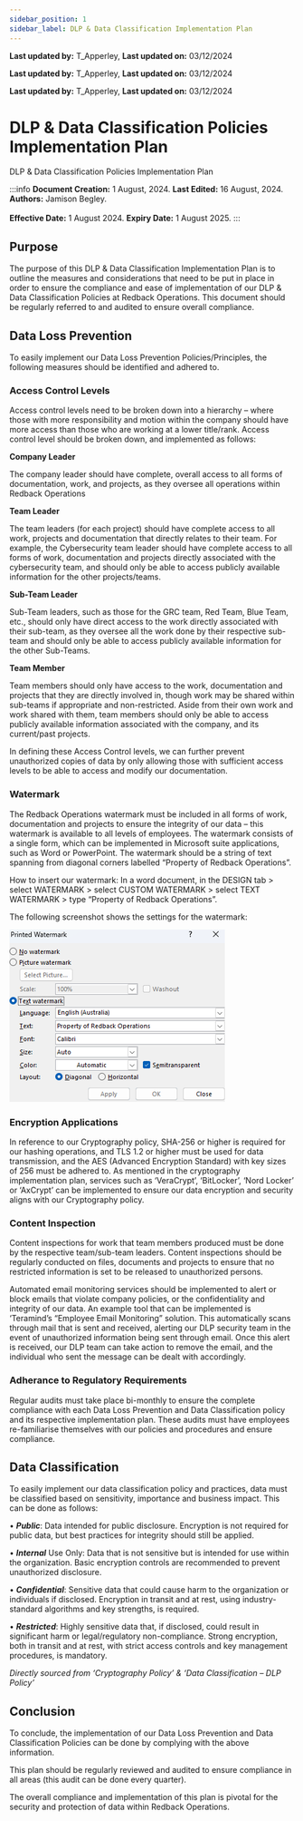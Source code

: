 ```yaml
---
sidebar_position: 1
sidebar_label: DLP & Data Classification Implementation Plan
---
```


**Last updated by:** T_Apperley, **Last updated on:** 03/12/2024


**Last updated by:** T_Apperley, **Last updated on:** 03/12/2024


**Last updated by:** T_Apperley, **Last updated on:** 03/12/2024


# DLP & Data Classification Policies Implementation Plan

DLP & Data Classification Policies Implementation Plan

:::info
**Document Creation:** 1 August, 2024. **Last Edited:** 16 August, 2024. **Authors:** Jamison Begley.
<br></br>**Effective Date:** 1 August 2024. **Expiry Date:** 1 August 2025.
:::

## Purpose 

The purpose of this DLP & Data Classification Implementation Plan is to outline the measures and considerations that need to be put in place in order to ensure the compliance and ease of implementation of our DLP & Data Classification Policies at Redback Operations. This document should be regularly referred to and audited to ensure overall compliance.


## Data Loss Prevention

To easily implement our Data Loss Prevention Policies/Principles, the following measures should be identified and adhered to.

### Access Control Levels

Access control levels need to be broken down into a hierarchy – where those with more responsibility and motion within the company should have more access than those who are working at a lower title/rank. Access control level should be broken down, and implemented as follows:

**Company Leader**

The company leader should have complete, overall access to all forms of documentation, work, and projects, as they oversee all operations within Redback Operations

**Team Leader**

The team leaders (for each project) should have complete access to all work, projects and documentation that directly relates to their team. For example, the Cybersecurity team leader should have complete access to all forms of work, documentation and projects directly associated with the cybersecurity team, and should only be able to access publicly available information for the other projects/teams.

**Sub-Team Leader**

Sub-Team leaders, such as those for the GRC team, Red Team, Blue Team, etc., should only have direct access to the work directly associated with their sub-team, as they oversee all the work done by their respective sub-team and should only be able to access publicly available information for the other Sub-Teams.

**Team Member**

Team members should only have access to the work, documentation and projects that they are directly involved in, though work may be shared within sub-teams if appropriate and non-restricted. Aside from their own work and work shared with them, team members should only be able to access publicly available information associated with the company, and its current/past projects.

In defining these Access Control levels, we can further prevent unauthorized copies of data by only allowing those with sufficient access levels to be able to access and modify our documentation.


### Watermark

The Redback Operations watermark must be included in all forms of work, documentation and projects to ensure the integrity of our data – this watermark is available to all levels of employees.
The watermark consists of a single form, which can be implemented in Microsoft suite applications, such as Word or PowerPoint. The watermark should be a string of text spanning from diagonal corners labelled “Property of Redback Operations”.

How to insert our watermark:
In a word document, in the DESIGN tab > select WATERMARK > select CUSTOM WATERMARK > select TEXT WATERMARK > type “Property of Redback Operations”.

The following screenshot shows the settings for the watermark:

![watermark-example](img\watermark-example.PNG)


### Encryption Applications

In reference to our Cryptography policy, SHA-256 or higher is required for our hashing operations, and TLS 1.2 or higher must be used for data transmission, and the AES (Advanced Encryption Standard) with key sizes of 256 must be adhered to. As mentioned in the cryptography implementation plan, services such as ‘VeraCrypt’, ‘BitLocker’, ‘Nord Locker’ or ‘AxCrypt’ can be implemented to ensure our data encryption and security aligns with our Cryptography policy.

### Content Inspection

Content inspections for work that team members produced must be done by the respective team/sub-team leaders. Content inspections should be regularly conducted on files, documents and projects to ensure that no restricted information is set to be released to unauthorized persons.

Automated email monitoring services should be implemented to alert or block emails that violate company policies, or the confidentiality and integrity of our data. An example tool that can be implemented is ‘Teramind’s “Employee Email Monitoring” solution. This automatically scans through mail that is sent and received, alerting our DLP security team in the event of unauthorized information being sent through email. Once this alert is received, our DLP team can take action to remove the email, and the individual who sent the message can be dealt with accordingly.



### Adherance to Regulatory Requirements

Regular audits must take place bi-monthly to ensure the complete compliance with each Data Loss Prevention and Data Classification policy and its respective implementation plan. These audits must have employees re-familiarise themselves with our policies and procedures and ensure compliance.

## Data Classification

To easily implement our data classification policy and practices, data must be classified based on sensitivity, importance and business impact. This can be done as follows:

•	***Public***: Data intended for public disclosure. Encryption is not required for public data, but best practices for integrity should still be applied. 

•	***Internal*** Use Only: Data that is not sensitive but is intended for use within the organization. Basic encryption controls are recommended to prevent unauthorized disclosure. 

•	***Confidential***: Sensitive data that could cause harm to the organization or individuals if disclosed. Encryption in transit and at rest, using industry-standard algorithms and key strengths, is required. 

•	***Restricted***: Highly sensitive data that, if disclosed, could result in significant harm or legal/regulatory non-compliance. Strong encryption, both in transit and at rest, with strict access controls and key management procedures, is mandatory.

*Directly sourced from ‘Cryptography Policy’ & ‘Data Classification – DLP Policy’*


## Conclusion

To conclude, the implementation of our Data Loss Prevention and Data Classification Policies can be done by complying with the above information.

This plan should be regularly reviewed and audited to ensure compliance in all areas (this audit can be done every quarter).

The overall compliance and implementation of this plan is pivotal for the security and protection of data within Redback Operations.
